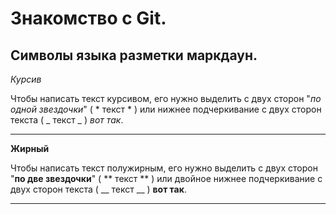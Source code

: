 # Знакомство с Git.
## Символы языка разметки маркдаун.

*Курсив*

Чтобы написать текст курсивом, его нужно выделить с двух сторон "*по одной звездочки*" ( * текст * ) или нижнее подчеркивание с двух сторон текста ( _ текст _ ) _вот так_.

---

**Жирный**

Чтобы написать текст полужирным, его нужно выделить с двух сторон "**по две звездочки**" ( ** текст ** ) или двойное нижнее подчеркивание с двух сторон текста ( __ текст __ ) __вот так__.

---
